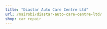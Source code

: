 ```yaml
---
title: "Diastar Auto Care Centre Ltd"
url: /nairobi/diastar-auto-care-centre-ltd/
shop: car repair
---
```

